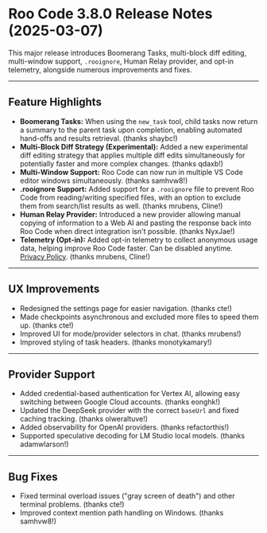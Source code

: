 # Roo Code 3.8.0 Release Notes (2025-03-07)

This major release introduces Boomerang Tasks, multi-block diff editing, multi-window support, `.rooignore`, Human Relay provider, and opt-in telemetry, alongside numerous improvements and fixes.

---

## Feature Highlights

*   **Boomerang Tasks:** When using the `new_task` tool, child tasks now return a summary to the parent task upon completion, enabling automated hand-offs and results retrieval. (thanks shaybc!)
*   **Multi-Block Diff Strategy (Experimental):** Added a new experimental diff editing strategy that applies multiple diff edits simultaneously for potentially faster and more complex changes. (thanks qdaxb!)
*   **Multi-Window Support:** Roo Code can now run in multiple VS Code editor windows simultaneously. (thanks samhvw8!)
*   **.rooignore Support:** Added support for a `.rooignore` file to prevent Roo Code from reading/writing specified files, with an option to exclude them from search/list results as well. (thanks mrubens, Cline!)
*   **Human Relay Provider:** Introduced a new provider allowing manual copying of information to a Web AI and pasting the response back into Roo Code when direct integration isn't possible. (thanks NyxJae!)
*   **Telemetry (Opt-in):** Added opt-in telemetry to collect anonymous usage data, helping improve Roo Code faster. Can be disabled anytime. [Privacy Policy](https://github.com/RooCodeInc/Roo-Code/blob/main/PRIVACY.md). (thanks mrubens, Cline!)

---

## UX Improvements

*   Redesigned the settings page for easier navigation. (thanks cte!)
*   Made checkpoints asynchronous and excluded more files to speed them up. (thanks cte!)
*   Improved UI for mode/provider selectors in chat. (thanks mrubens!)
*   Improved styling of task headers. (thanks monotykamary!)

---

## Provider Support

*   Added credential-based authentication for Vertex AI, allowing easy switching between Google Cloud accounts. (thanks eonghk!)
*   Updated the DeepSeek provider with the correct `baseUrl` and fixed caching tracking. (thanks olweraltuve!)
*   Added observability for OpenAI providers. (thanks refactorthis!)
*   Supported speculative decoding for LM Studio local models. (thanks adamwlarson!)

---

## Bug Fixes

*   Fixed terminal overload issues ("gray screen of death") and other terminal problems. (thanks cte!)
*   Improved context mention path handling on Windows. (thanks samhvw8!)